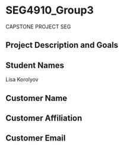 # SEG4910_Group3
CAPSTONE PROJECT SEG

## Project Description and Goals

## Student Names
Lisa Korolyov

## Customer Name

## Customer Affiliation

## Customer Email
